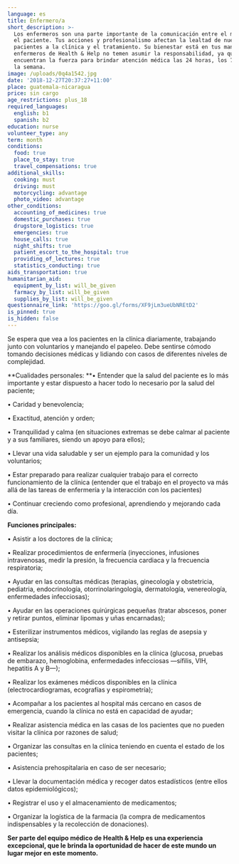 ```yaml
---
language: es
title: Enfermero/a
short_description: >-
  Los enfermeros son una parte importante de la comunicación entre el médico y
  el paciente. Tus acciones y profesionalismo afectan la lealtad de nuestros
  pacientes a la clínica y el tratamiento. Su bienestar está en tus manos. Los
  enfermeros de Health & Help no temen asumir la responsabilidad, ya que
  encuentran la fuerza para brindar atención médica las 24 horas, los 7 días de
  la semana.
image: /uploads/0q4a1542.jpg
date: '2018-12-27T20:37:27+11:00'
place: guatemala-nicaragua
price: sin cargo
age_restrictions: plus_18
required_languages:
  english: b1
  spanish: b2
education: nurse
volunteer_type: any
term: month
conditions:
  food: true
  place_to_stay: true
  travel_compensations: true
additional_skills:
  cooking: must
  driving: must
  motorcycling: advantage
  photo_video: advantage
other_conditions:
  accounting_of_medicines: true
  domestic_purchases: true
  drugstore_logistics: true
  emergencies: true
  house_calls: true
  night_shifts: true
  patient_escort_to_the_hospital: true
  providing_of_lectures: true
  statistics_conducting: true
aids_transportation: true
humanitarian_aid:
  equipment_by_list: will_be_given
  farmacy_by_list: will_be_given
  supplies_by_list: will_be_given
questionnaire_link: 'https://goo.gl/forms/XF9jLm3ueUbNREtD2'
is_pinned: true
is_hidden: false
---
```

Se espera que vea a los pacientes en la clínica diariamente, trabajando junto con voluntarios y manejando el papeleo. Debe sentirse cómodo tomando decisiones médicas y lidiando con casos de diferentes niveles de complejidad.

**Cualidades personales:
**•	Entender que la salud del paciente es lo más importante y estar dispuesto a hacer todo lo necesario por la salud del paciente;

•	Caridad y benevolencia;

•	Exactitud, atención y orden;

•	Tranquilidad y calma (en situaciones extremas se debe calmar al paciente y a sus familiares, siendo un apoyo para ellos);

•	Llevar una vida saludable y ser un ejemplo para la comunidad y los voluntarios;

•	Estar preparado para realizar cualquier trabajo para el correcto funcionamiento de la clínica (entender que el trabajo en el proyecto va más allá de las tareas de enfermería y la interacción con los pacientes)

•	Continuar creciendo como profesional, aprendiendo y mejorando cada día.

**Funciones principales:**

•	Asistir a los doctores de la clínica;

•	Realizar procedimientos de enfermería (inyecciones, infusiones intravenosas, medir la presión, la frecuencia cardiaca y la frecuencia respiratoria;

•	Ayudar en las consultas médicas (terapias, ginecología y obstetricia, pediatria, endocrinología, otorrinolaringología, dermatología, venereología, enfermedades infecciosas);

•	Ayudar en las operaciones quirúrgicas pequeñas (tratar abscesos, poner y retirar puntos, eliminar lipomas y uñas encarnadas);

•	Esterilizar instrumentos médicos, vigilando las reglas de asepsia y antisepsia;

•	Realizar los análisis médicos disponibles en la clínica (glucosa, pruebas de embarazo, hemoglobina, enfermedades infecciosas —sífilis, VIH, hepatitis A y B—);

•	Realizar los exámenes médicos disponibles en la clínica (electrocardiogramas, ecografías y espirometría);

•	Acompañar a los pacientes al hospital más cercano en casos de emergencia, cuando la clínica no está en capacidad de ayudar;

•	Realizar asistencia médica en las casas de los pacientes que no pueden visitar la clínica por razones de salud;

•	Organizar las consultas en la clínica teniendo en cuenta el estado de los pacientes;

•	Asistencia prehospitalaria en caso de ser necesario;

•	Llevar la documentación médica y recoger datos estadísticos (entre ellos datos epidemiológicos);

•	Registrar el uso y el almacenamiento de medicamentos;

•	Organizar la logística de la farmacia (la compra de medicamentos indispensables y la recolección de donaciones).

**Ser parte del equipo médico de Health & Help es una experiencia excepcional, que le brinda la oportunidad de hacer de este mundo un lugar mejor en este momento.**

